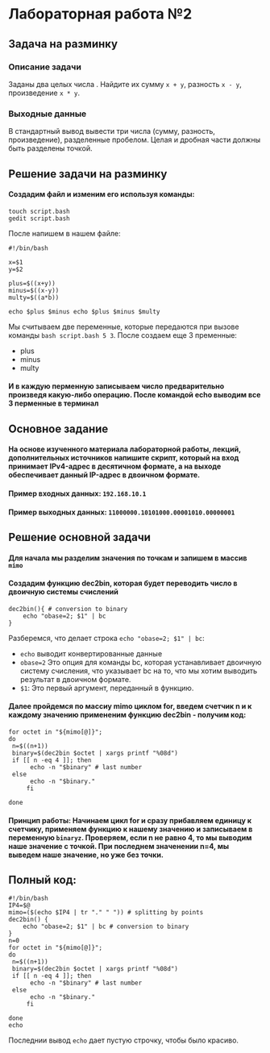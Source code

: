 # Лабораторная работа №2
## Задача на разминку
### Описание задачи
Заданы два целых числа . Найдите их сумму ```x + y```, разность ```x - y```, произведение ```x *
y```.
### Выходные данные
В стандартный вывод вывести три числа (сумму, разность, произведение), разделенные пробелом. Целая и дробная части должны быть разделены точĸой. 
## Решение задачи на разминку
#### Создадим файл и изменим его используя команды:
```
touch script.bash
gedit script.bash
```
После напишем в нашем файле:
```
#!/bin/bash

x=$1
y=$2

plus=$((x+y))
minus=$((x-y))
multy=$((a*b))

echo $plus $minus echo $plus $minus $multy
```
Мы считываем две переменные, которые передаются при вызове команды `bash script.bash 5 3`. После создаем еще 3 пременные:
- plus
- minus
- multy
#### И в каждую перменную записываем число предварительно произведя какую-либо операцию. После командой echo выводим все 3 перменные в терминал

## Основное задание
#### На основе изученного материала лабораторной работы, лекций, дополнительных источников напишите скрипт, который на вход принимает IPv4-адрес в десятичном формате, а на выходе обеспечивает данный IP-адрес в двоичном формате.
#### Пример входных данных: `192.168.10.1`
#### Пример выходных данных: `11000000.10101000.00001010.00000001`
## Решение основной задачи
#### Для начала мы разделим значения по точкам и запишем в массив `mimo`
#### Создадим функцию dec2bin, которая будет переводить число в двоичную системы счислений
```
dec2bin(){ # conversion to binary
	echo "obase=2; $1" | bc
}
```
Разберемся, что делает строка `echo "obase=2; $1" | bc`:
- `echo` выводит конвертированные данные
- `obase=2` Это опция для команды bc, которая устанавливает двоичную систему счисления, что указывает bc на то, что мы хотим выводить результат в двоичном формате.
- `$1`: Это первый аргумент, переданный в функцию.
#### Далее пройдемся по массиу mimo циклом for, введем счетчик n и к каждому значению примененим функцию dec2bin - получим код:
```
for octet in "${mimo[@]}";
do
 n=$((n+1))
 binary=$(dec2bin $octet | xargs printf "%08d")
 if [[ n -eq 4 ]]; then
      echo -n "$binary" # last number
 else
      echo -n "$binary."
     fi

done
```
#### Принцип работы: Начинаем цикл for и сразу прибавляем единицу к счетчику, применяем функцию к нашему значению и записываем в переменную `binaryz`. Проверяем, если n не равно 4, то мы выводим наше значение с точкой. При последнем значенении n=4, мы выведем наше значение, но уже без точки.

## Полный код: 
```
#!/bin/bash
IP4=$@
mimo=($(echo $IP4 | tr "." " ")) # splitting by points
dec2bin() {
    echo "obase=2; $1" | bc # conversion to binary
}
n=0
for octet in "${mimo[@]}";
do
 n=$((n+1))
 binary=$(dec2bin $octet | xargs printf "%08d")
 if [[ n -eq 4 ]]; then
      echo -n "$binary" # last number
 else
      echo -n "$binary."
     fi

done
echo
```
Последнии вывод `echo` дает пустую строчку, чтобы было красиво.
